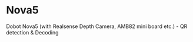 # Nova5
Dobot Nova5 (with Realsense Depth Camera, AMB82 mini board etc.) - QR detection &amp; Decoding
